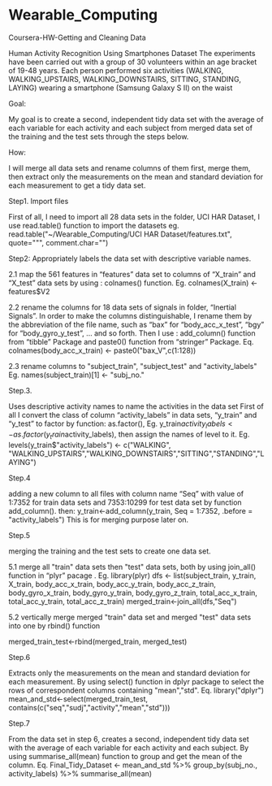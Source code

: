 # Wearable_Computing
Coursera-HW-Getting and Cleaning Data

Human Activity Recognition Using Smartphones Dataset
The experiments have been carried out with a group of 30 volunteers within an age bracket of 19-48 years. Each person performed six activities (WALKING, WALKING_UPSTAIRS,  WALKING_DOWNSTAIRS, SITTING, STANDING, LAYING) wearing a smartphone (Samsung Galaxy S II) on the waist

Goal:

My goal is to create a second, independent tidy data set with the average of each variable for each activity and each subject from merged data set of the training and the test sets through the steps below. 

How:

I will merge all data sets and rename columns of them first, merge them, then extract only the measurements on the mean and standard deviation for each measurement to get a tidy data set.

Step1. Import files 

First of all, I need to import all 28 data sets in the folder, UCI HAR Dataset, I use read.table() function to import the datasets eg. read.table("~/Wearable_Computing/UCI HAR Dataset/features.txt", quote="\"", comment.char="")

Step2: Appropriately labels the data set with descriptive variable names.

   2.1 map the 561 features in “features” data set to columns of “X_train” and “X_test” data sets by using :
 colnames() function. Eg. colnames(X_train) <- features$V2
 
   2.2 rename the columns for 18 data sets of signals in folder, “Inertial Signals”.
In order to make the columns distinguishable, I rename them by the abbreviation of the file name, such as “bax” for “body_acc_x_test”, “bgy” for “body_gyro_y_test”, … and so forth. Then  I use :
add_column() function from “tibble” Package  and 
paste0() function from “stringer” Package. 
Eq.  colnames(body_acc_x_train) <- paste0("bax_V",c(1:128))

2.3 rename columns to "subject_train",  "subject_test" and "activity_labels"
Eg. names(subject_train)[1] <- "subj_no."

Step.3.

Uses descriptive activity names to name the activities in the data set
First of all I convert the class of column “activity_labels” in data sets, “y_train” and “y_test” to factor by function: 
as.factor(), Eg. y_train$activity_labels<-as.factor(y_train$activity_labels), 
then assign the names of level to it. 
Eg. levels(y_train$"activity_labels") <- c("WALKING", "WALKING_UPSTAIRS","WALKING_DOWNSTAIRS","SITTING","STANDING","LAYING")

Step.4

adding a new column to all files with column name “Seq” with value of 1:7352 for train data sets and 7353:10299 for test data set by 
function add_column(). then:
y_train<-add_column(y_train, Seq = 1:7352, .before = "activity_labels")
This is for merging purpose later on.

Step.5

merging the training and the test sets to create one data set. 

5.1 merge all "train" data sets then "test" data sets, both by using
 join_all() function in “plyr” pacage . Eg. 
library(plyr)
dfs <- list(subject_train,   y_train,  X_train,  body_acc_x_train,   body_acc_y_train,  body_acc_z_train,  body_gyro_x_train,  body_gyro_y_train,  body_gyro_z_train,  total_acc_x_train,  total_acc_y_train,  total_acc_z_train)
merged_train<-join_all(dfs,"Seq")

5.2 vertically merge merged "train" data set and merged "test" data sets into one by
rbind() function

merged_train_test<-rbind(merged_train, merged_test)

Step.6

Extracts only the measurements on the mean and standard deviation for each measurement.
By using select() function in dplyr package to select the rows of correspondent columns containing "mean","std". Eq. 
library("dplyr")
mean_and_std<-select(merged_train_test, contains(c("seq","sudj","activity","mean","std")))

Step.7

From the data set in step 6, creates a second, independent tidy data set with the average of each variable for each activity and each subject.
By using summarise_all(mean) function to group and get the mean of the column. Eq. 
Final_Tidy_Dataset <- mean_and_std %>% group_by(subj_no., activity_labels) %>% summarise_all(mean)
